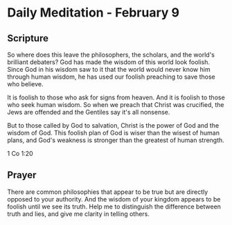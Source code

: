 # Daily Meditation - February 9

## Scripture

So where  does this leave the philosophers, the scholars, and the world's 
brilliant debaters? God has made the wisdom of this world look foolish. Since 
God in his wisdom saw to it that the world would never know him through  human
wisdom, he has used our foolish preaching to save those who  believe.   

It is foolish to those who ask for signs from heaven. And it is foolish to those
who seek human wisdom.   So when we preach that Christ was crucified, the Jews
are offended and the Gentiles say it's all nonsense.

But to those called by God to salvation, Christ is the power of God and the
wisdom of God. This  foolish plan of God is wiser than the wisest of human
plans, and God's  weakness is stronger than the greatest of human strength.

1 Co 1:20


## Prayer

There are common philosophies that appear to be true but are directly opposed
to your authority. And the wisdom of your kingdom appears to be foolish until
we see its truth. Help me to distinguish the difference between truth and lies,
and give me clarity in telling others.

